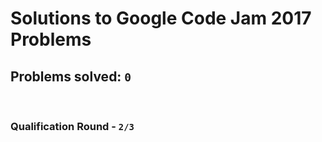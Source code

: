 # Solutions to Google Code Jam 2017 Problems
## Problems solved: `0`

<br>

### Qualification Round - `2/3`

